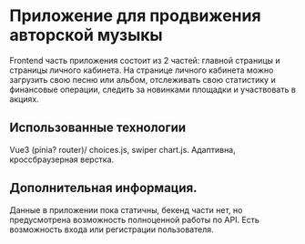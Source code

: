 # Приложение для продвижения авторской музыкы

Frontend часть приложения состоит из 2 частей: главной страницы и страницы личного кабинета. На странице личного кабинета можно загрузить свою песню или альбом, отслеживать свою статистику и финансовые операции, следить за новинками площадки и участвовать в акциях. 

## Использованные технологии

Vue3 (pinia? router)/ choices.js, swiper chart.js. Адаптивна, кроссбраузерная верстка.

## Дополнительная информация.

Данные в приложении пока статичны, бекенд части нет, но предусмотрена возможность полноценной работы по API. 
Есть возможность входа или регистрации пользователя.
